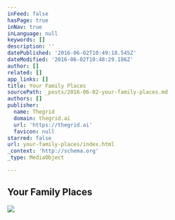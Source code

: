 ```yaml
---
inFeed: false
hasPage: true
inNav: true
inLanguage: null
keywords: []
description: ''
datePublished: '2016-06-02T10:49:18.545Z'
dateModified: '2016-06-02T10:48:29.186Z'
author: []
related: []
app_links: []
title: Your Family Places
sourcePath: _posts/2016-06-02-your-family-places.md
authors: []
publisher:
  name: Thegrid
  domain: thegrid.ai
  url: 'https://thegrid.ai'
  favicon: null
starred: false
url: your-family-places/index.html
_context: 'http://schema.org'
_type: MediaObject

---
```

<article style=""><h1>Your Family Places</h1><img src="https://the-grid-user-content.s3-us-west-2.amazonaws.com/aa1fad00-f8db-4a1c-a14b-ac7fb46a54df.jpg" /></article>